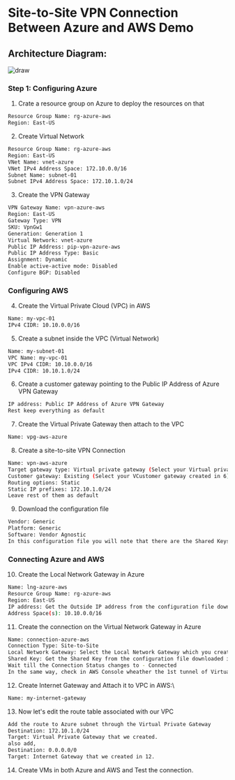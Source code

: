 # Site-to-Site VPN Connection Between Azure and AWS Demo

## Architecture Diagram:

![draw](https://user-images.githubusercontent.com/66474973/193271686-5be132db-0109-4ae1-acbe-1709061e1548.png)

### Step 1: Configuring Azure
 1. Crate a resource group on Azure to deploy the resources on that
 ```bash
 Resource Group Name: rg-azure-aws
 Region: East-US
 ```
 2. Create Virtual Network
 ```bash
 Resource Group Name: rg-azure-aws
 Region: East-US
 VNet Name: vnet-azure
 VNet IPv4 Address Space: 172.10.0.0/16
 Subnet Name: subnet-01
 Subnet IPv4 Address Space: 172.10.1.0/24
 ```
 3. Create the VPN Gateway
 ```bash
 VPN Gateway Name: vpn-azure-aws
 Region: East-US
 Gateway Type: VPN
 SKU: VpnGw1
 Generation: Generation 1
 Virtual Network: vnet-azure
 Public IP Address: pip-vpn-azure-aws
 Public IP Address Type: Basic
 Assignment: Dynamic
 Enable active-active mode: Disabled
 Configure BGP: Disabled
 ```
### Configuring AWS
 4. Create the Virtual Private Cloud (VPC) in AWS
 ```bash
 Name: my-vpc-01
 IPv4 CIDR: 10.10.0.0/16
 ```
 5. Create a subnet inside the VPC (Virtual Network)
 ```bash
 Name: my-subnet-01
 VPC Name: my-vpc-01
 VPC IPv4 CIDR: 10.10.0.0/16
 IPv4 CIDR: 10.10.1.0/24
 ```
 6. Create a customer gateway pointing to the Public IP Address of Azure VPN Gateway
 ```bash
 IP address: Public IP Address of Azure VPN Gateway
 Rest keep everything as default
 ```
 7. Create the Virtual Private Gateway then attach to the VPC
 ```bash
 Name: vpg-aws-azure
 ```
 8. Create a site-to-site VPN Connection
 ```bash
 Name: vpn-aws-azure
 Target gateway type: Virtual private gateway (Select your Virtual private gateway created in 7)
 Customer gateway: Existing (Select your VCustomer gateway created in 6)
 Routing options: Static
 Static IP prefixes: 172.10.1.0/24
 Leave rest of them as default
 ```
 9. Download the configuration file
 ```bash
 Vendor: Generic
 Platform: Generic
 Software: Vendor Agnostic
 In this configuration file you will note that there are the Shared Keys and the Public Ip Address for each of one of the two IPSec tunnels created by AWS.
 ```
### Connecting Azure and AWS
 
 10. Create the Local Network Gateway in Azure
 ```bash
 Name: lng-azure-aws
 Resource Group Name: rg-azure-aws
 Region: East-US
 IP address: Get the Outside IP address from the configuration file downloaded in 9.
 Address Space(s): 10.10.0.0/16
 ```
 11. Create the connection on the Virtual Network Gateway in Azure
 ```bash
 Name: connection-azure-aws
 Connection Type: Site-to-Site
 Local Network Gateway: Select the Local Network Gateway which you created in 10.
 Shared Key: Get the Shared Key from the configuration file downloaded in 9.
 Wait till the Connection Status changes to - Connected
 In the same way, check in AWS Console wheather the 1st tunnel of Virtual Private Gateway UP.
 ```
 12. Create Internet Gateway and Attach it to VPC in AWS:\
 ```bash
 Name: my-internet-gateway
 ```
 13. Now let's edit the route table associated with our VPC
 ```bash
 Add the route to Azure subnet through the Virtual Private Gateway
 Destination: 172.10.1.0/24
 Target: Virtual Private Gateway that we created.
 also add,
 Destination: 0.0.0.0/0
 Target: Internet Gateway that we created in 12.
 ```
14. Create VMs in both Azure and AWS and Test the connection.
